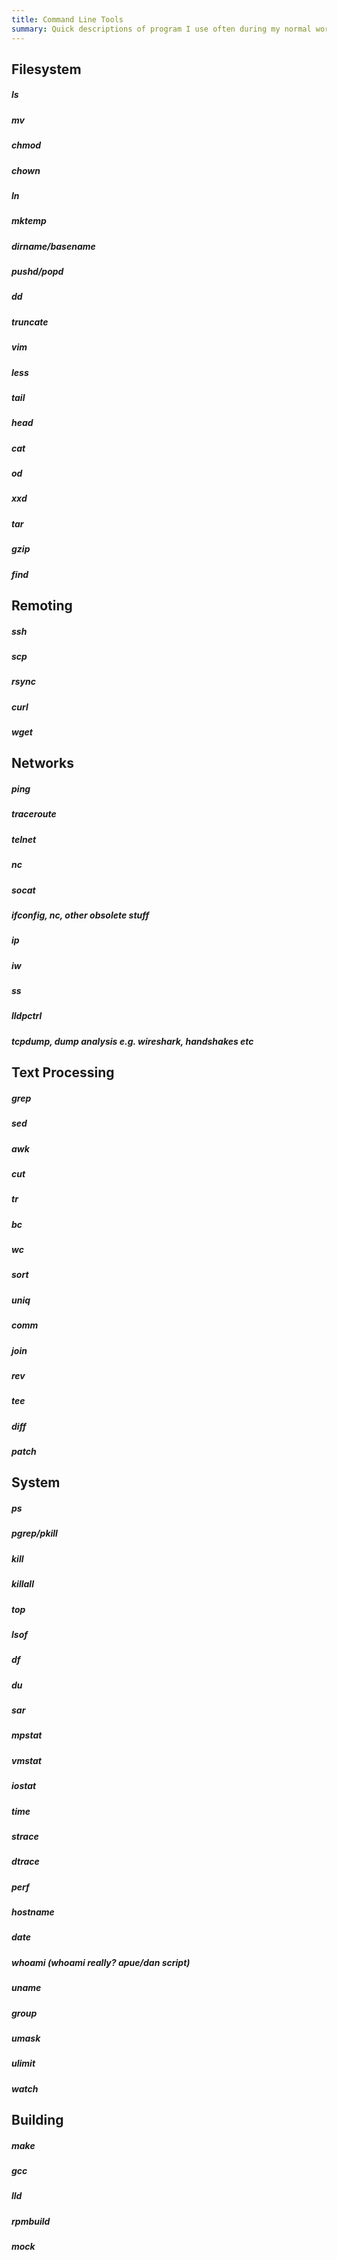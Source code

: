 ```yaml
---
title: Command Line Tools
summary: Quick descriptions of program I use often during my normal work, and also some network focused tools I encountered for the first time when working on rotation with our Information Services team.
---
```


## Filesystem

##### ls
##### mv
##### chmod
##### chown
##### ln
##### mktemp
##### dirname/basename
##### pushd/popd
##### dd
##### truncate
##### vim
##### less
##### tail
##### head
##### cat
##### od
##### xxd
##### tar
##### gzip
##### find

## Remoting

##### ssh
##### scp
##### rsync
##### curl
##### wget

## Networks

##### ping
##### traceroute
##### telnet
##### nc
##### socat
##### ifconfig, nc, other obsolete stuff
##### ip
##### iw
##### ss
##### lldpctrl
##### tcpdump, dump analysis e.g. wireshark, handshakes etc

## Text Processing

##### grep
##### sed
##### awk
##### cut
##### tr
##### bc
##### wc
##### sort
##### uniq
##### comm
##### join
##### rev
##### tee
##### diff
##### patch

## System

##### ps
##### pgrep/pkill
##### kill
##### killall
##### top
##### lsof
##### df
##### du
##### sar
##### mpstat
##### vmstat
##### iostat
##### time
##### strace
##### dtrace
##### perf
##### hostname
##### date
##### whoami (whoami really? apue/dan script)
##### uname
##### group
##### umask
##### ulimit
##### watch

## Building

##### make
##### gcc
##### lld
##### rpmbuild
##### mock
